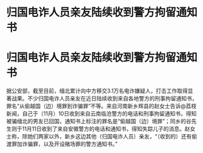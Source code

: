 # 归国电诈人员亲友陆续收到警方拘留通知书

# 归国电诈人员亲友陆续收到警方拘留通知书

据公安部，截至目前，缅北累计向中方移交3.1万名电诈嫌疑人，打击工作取得显著战果。不少归国电诈人员亲友在近日陆续收到来自各地警方的刑事拘留通知书，罪名“从偷越国（边）境罪到诈骗罪”不等。来自河南新乡辉县的赵女士告诉@荔枝新闻，自己于（11月）10日收到来自云南临沧警方的电话和刑事拘留通知书，得知被骗缅北的男友已回国，通知书上标注的罪名是“偷越国（边）境罪”；同乡的谷先生则于11月11日收到了来自安徽警方的电话和通知书，得知失踪儿子的消息。赵女士称，除她们两家以外，新乡这边其他（归国电诈人员）亲友，“（收到的）还有偷渡罪加诈骗罪，以及开设赌场罪的警方通知书。”

